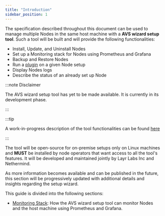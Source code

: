 ```yaml
---
title: "Introduction"
sidebar_position: 1
---
```

 
The specification described throughout this document can be used to manage multiple Nodes in the same host machine with a **AVS wizard setup tool**. Such a tool will be built and will provide the following functionalities:

- Install, Update, and Uninstall Nodes
- Set up a Monitoring stack for Nodes using Prometheus and Grafana
- Backup and Restore Nodes
- Run a [plugin](../plugin/intro.mdx) on a given Node setup
- Display Nodes logs
- Describe the status of an already set up Node

:::note Disclaimer

The AVS wizard setup tool has yet to be made available. It is currently in its development phase.

:::

:::tip

A work-in-progress description of the tool functionalities can be found [here](https://www.notion.so/nethermind/EXT-Wizard-Tool-Specification-e2d382de6fce4eadbc4e16dea4b24626?pvs=4)

:::

The tool will be open-source for on-premise setups only on Linux machines and **MUST** be installed by node operators that want access to all the tool's features. It will be developed and maintained jointly by Layr Labs Inc and Nethermind.

As more information becomes available and can be published in the future, this section will be progressively updated with additional details and insights regarding the setup wizard.

This guide is divided into the following sections:

- [Monitoring Stack](/docs/category/monitoring-stack): How the AVS wizard setup tool can monitor Nodes and the host machine using Prometheus and Grafana.
